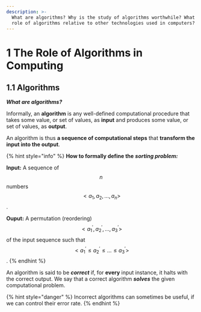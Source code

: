 ```yaml
---
description: >-
  What are algorithms? Why is the study of algorithms worthwhile? What is the
  role of algorithms relative to other technologies used in computers?
---
```


# 1 The Role of Algorithms in Computing

## 1.1 Algorithms

_**What are algorithms?**_

Informally, an **algorithm** is any well-defined computational procedure that takes some value, or set of values, as **input** and produces some value, or set of values, as **output**.

An algorithm is thus **a sequence of computational steps** that **transform the input into the output**.

{% hint style="info" %}
**How to formally define the** _**sorting problem:**_

**Input:** A sequence of $$n$$numbers $$<a_1,a_2,...,a_n>$$.

**Ouput:** A permutation \(reordering\) $$<a_{1}^{'},a_{2}^{'},...,a_{3}^{'}>$$ of the input sequence such that $$<a_{1}^{'}\leq a_{2}^{'}\leq \dots \leq a_{3}^{'}>$$.
{% endhint %}

An algorithm is said to be _**correct**_ if, for **every** input instance, it halts with the correct output. We say that a correct algorithm _**solves**_ the given computational problem.

{% hint style="danger" %}
Incorrect algorithms can sometimes be useful, if we can control their error rate.
{% endhint %}